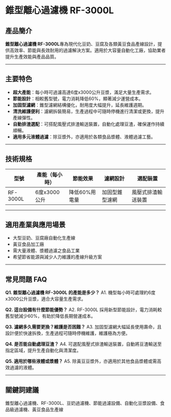 # 錐型離心過濾機 RF-3000L

## 產品簡介
**錐型離心過濾機 RF-3000L**專為現代化豆奶、豆腐及各類黃豆食品產線設計，提供高效率、節能與長效耐用的過濾解決方案。適用於大容量自動化工廠，協助業者提升生產效能與產品品質。

---

## 主要特色

- **超大產能**：每小時可過濾高達6度x3000公升豆漿，滿足大量生產需求。
- **節能設計**：相較舊型號，電力消耗降低60%，顯著減少運營成本。
- **加固型濾網**：錐型濾網結構優化，耐用度大幅提升，延長維護週期。
- **清洗維護便利**：濾網拆裝簡易，生產過程中可隨時停機進行清潔或更換，提升產線彈性。
- **自動排渣選配**：可搭配風壓式排渣輸送裝置，自動化處理豆渣，確保運作持續順暢。
- **適用多元液體過濾**：除豆漿外，亦適用於各類食品漿體、液體過濾工藝。

---

## 技術規格

| 型號    | 產能（每小時）     | 節能效果       | 濾網設計           | 選配裝置         |
|---------|-------------------|----------------|--------------------|------------------|
| RF-3000L| 6度x3000公升      | 降低60%用電量  | 加固型錐型濾網     | 風壓式排渣輸送裝置 |

---

## 適用產業與應用場景

- 大型豆奶、豆腐廠自動化生產線
- 黃豆食品加工廠
- 需大量液體、漿體過濾之食品工業
- 希望節省能源與減少人力維護的產線升級方案

---

## 常見問題 FAQ

**Q1. 錐型離心過濾機 RF-3000L 的產能是多少？**
A1. 機型每小時可處理約6度x3000公升豆漿，適合大容量生產需求。

**Q2. 這台設備有什麼節能優勢？**
A2. RF-3000L 採用新型節能設計，電力消耗較舊型號減少60%，有助於降低長期營運成本。

**Q3. 濾網多久需要更換？維護是否困難？**
A3. 加固型濾網大幅延長使用壽命，且設計便於快速拆換，生產過程可隨時停機維護，維護極為方便。

**Q4. 是否能自動處理豆渣？**
A4. 可選配風壓式排渣輸送裝置，自動將豆渣輸送至指定區域，提升生產自動化與清潔度。

**Q5. 適用於哪些液體或漿體？**
A5. 除黃豆豆漿外，亦適用於其他食品漿體或需高效過濾的液體。

---

## 關鍵詞建議

錐型離心過濾機、RF-3000L、豆奶過濾機、節能過濾設備、自動化豆漿設備、食品級過濾機、黃豆食品生產線